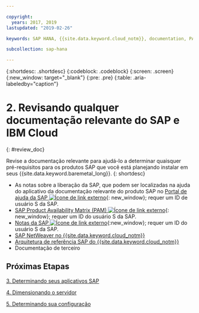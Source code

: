 ```yaml
---

copyright:
  years: 2017, 2019
lastupdated: "2019-02-26"

keywords: SAP HANA, {{site.data.keyword.cloud_notm}}, documentation, PAM

subcollection: sap-hana

---
```


{:shortdesc: .shortdesc}
{:codeblock: .codeblock}
{:screen: .screen}
{:new_window: target="_blank"}
{:pre: .pre}
{:table: .aria-labeledby="caption"}


# 2. Revisando qualquer documentação relevante do SAP e IBM Cloud
{: #review_doc}

Revise a documentação relevante para ajudá-lo a determinar quaisquer pré-requisitos para os produtos SAP que você está planejando instalar em seus {{site.data.keyword.baremetal_long}}.
{: shortdesc}

  * As notas sobre a liberação da SAP, que podem ser localizadas na ajuda do aplicativo da documentação relevante do produto SAP no [Portal de ajuda da SAP ![Ícone de link externo](../../icons/launch-glyph.svg "Ícone de link externo")](https://help.sap.com/){: new_window}; requer um ID de usuário S da SAP.
  * [SAP Product Availability Matrix (PAM) ![Ícone de link externo](../../icons/launch-glyph.svg "Ícone de link externo")](https://apps.support.sap.com/sap/support/pam){: new_window}; requer um ID do usuário S da SAP.
  * [Notas da SAP ![Ícone de link externo](../../icons/launch-glyph.svg "Ícone de link externo")](https://support.sap.com/notes){:new_window}; requer um ID do usuário S da SAP.
  * [SAP NetWeaver no {{site.data.keyword.cloud_notm}}](/docs/infrastructure/sap-netweaver?topic=sap-netweaver-getting-started#getting-started)
  * [Arquitetura de referência SAP do {{site.data.keyword.cloud_notm}}](/docs/infrastructure/sap-reference-architecture?topic=sap-reference-architecture-getting-started#getting-started)
  * Documentação de terceiro

## Próximas Etapas

  [3. Determinando seus aplicativos SAP](/docs/infrastructure/sap-hana?topic=sap-hana-3-determining-your-sap-applications#3-determining-your-sap-applications)

  [4. Dimensionando o servidor](/docs/infrastructure/sap-hana?topic=sap-hana-size_the_server#size_the_server)

  [5. Determinando sua configuração](/docs/infrastructure/sap-hana?topic=sap-hana-determine_configuration#determine_configuration)
